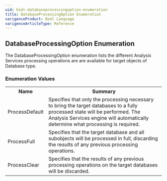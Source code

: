 ```yaml
---
uid: biml-databaseprocessingoption-enumeration
title: DatabaseProcessingOption Enumeration
varigenceProduct: Biml Language
varigenceArticleType: Reference
---
```


## DatabaseProcessingOption Enumeration<div class="LanguageSummary"><div class ="SummaryItem">The DatabaseProcessingOption enumeration lists the different Analysis Services processing operations are are available for target objects of Database type.</div></div><div class="EnumValueGroup">### Enumeration Values<table id="EnumValue" class="MemberList"><tbody><tr><th class="MemberNameColumnHeader">Name</th><th class="MemberSummaryColumnHeader">Summary</th></tr><tr class="cd0"><td class="MemberName">ProcessDefault</td><td class="MemberSummary"><div class ="SummaryItem">Specifies that only the processing necessary to bring the target databases to a fully processed state will be performed.  The Analysis Services engine will automatically determine what processing is required.</div></td></tr><tr class="cd1"><td class="MemberName">ProcessFull</td><td class="MemberSummary"><div class ="SummaryItem">Specifies that the target database and all subobjects will be processed in full, discarding the results of any previous processing operations.</div></td></tr><tr class="cd0"><td class="MemberName">ProcessClear</td><td class="MemberSummary"><div class ="SummaryItem">Specifies that the results of any previous processing operations on the target databases will be discarded.</div></td></tr></tbody></table></div>